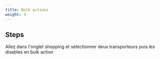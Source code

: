 ```yaml
---
title: Bulk actions
weight: 3
---
```

## Steps

Allez dans l'onglet shopping et séléctionner deux transporteurs puis les disables en bulk action

